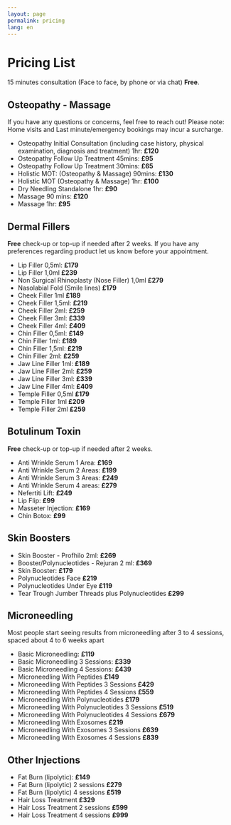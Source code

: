 ```yaml
---
layout: page
permalink: pricing
lang: en
---
```

# Pricing List
15 minutes consultation (Face to face, by phone or  via chat) **Free**.

## Osteopathy - Massage
If you have any questions or concerns, feel free to reach out! Please note: Home visits and Last minute/emergency bookings may incur a surcharge.
- Osteopathy Initial Consultation (including case history, physical examination, diagnosis and treatment) 1hr: **£120**
- Osteopathy Follow Up Treatment 45mins: **£95**
- Osteopathy Follow Up Treatment 30mins: **£65**
- Holistic MOT: (Osteopathy & Massage) 90mins: **£130**
- Holistic MOT (Osteopathy & Massage) 1hr: **£100**
- Dry Needling Standalone 1hr: **£90**
- Massage 90 mins: **£120**
- Massage 1hr: **£95**

## Dermal Fillers
**Free** check-up or top-up if needed after 2 weeks. If you have any preferences regarding product let us know before your appointment.


- Lip Filler 0,5ml: **£179**
- Lip Filler 1,0ml **£239**
- Non Surgical Rhinoplasty (Nose Filler) 1,0ml **£279**
- Nasolabial Fold (Smile lines) **£179**
- Cheek Filler 1ml **£189**
- Cheek Filler 1,5ml: **£219**
- Cheek Filler 2ml: **£259**
- Cheek Filler 3ml: **£339**
- Cheek Filler 4ml: **£409**
- Chin Filler 0,5ml: **£149**
- Chin Filler 1ml: **£189**
- Chin Filler 1,5ml: **£219**
- Chin Filler 2ml: **£259**
- Jaw Line Filler 1ml: **£189**
- Jaw Line Filler 2ml: **£259**
- Jaw Line Filler 3ml: **£339**
- Jaw Line Filler 4ml: **£409**
- Temple Filler 0,5ml **£179**
- Temple Filler 1ml **£209**
- Temple Filler 2ml **£259**

## Botulinum Toxin
**Free** check-up or top-up if needed after 2 weeks.
- Anti Wrinkle Serum 1 Area: **£169**
- Anti Wrinkle Serum 2 Areas: **£199**
- Anti Wrinkle Serum 3 Areas: **£249**
- Anti Wrinkle Serum 4 areas: **£279**
- Nefertiti Lift: **£249**
- Lip Flip: **£99**
- Masseter Injection: **£169**
- Chin Botox: **£99**

## Skin Boosters
- Skin Booster - Profhilo 2ml: **£269**
- Booster/Polynucleotides - Rejuran 2 ml: **£369**
- Skin Booster: **£179**
- Polynucleotides Face **£219**
- Polynucleotides Under Eye **£119**
- Tear Trough Jumber Threads plus Polynucleotides **£299**

## Microneedling
Most people start seeing results from microneedling after 3 to 4 sessions, spaced about 4 to 6 weeks apart
- Basic Microneedling: **£119**
- Basic Microneedling 3 Sessions: **£339**
- Basic Microneedling 4 Sessions: **£439**
- Microneedling With Peptides **£149**
- Microneedling With Peptides 3 Sessions **£429**
- Microneedling With Peptides 4 Sessions **£559**
- Microneedling With Polynucleotides **£179**
- Microneedling With Polynucleotides 3 Sessions **£519**
- Microneedling With Polynucleotides 4 Sessions **£679**
- Microneedling With Exosomes **£219**
- Microneedling With Exosomes 3 Sessions **£639**
- Microneedling With Exosomes 4 Sessions **£839**

## Other Injections
- Fat Burn (lipolytic): **£149**
- Fat Burn (lipolytic) 2 sessions **£279**
- Fat Burn (lipolytic) 4 sessions **£519**
- Hair Loss Treatment **£329**
- Hair Loss Treatment 2 sessions **£599**
- Hair Loss Treatment 4 sessions **£999**






